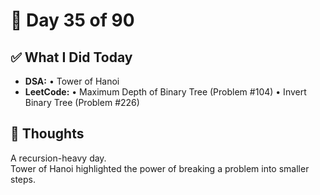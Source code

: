 # 📅 Day 35 of 90

## ✅ What I Did Today
- **DSA:**
  • Tower of Hanoi
- **LeetCode:**
  • Maximum Depth of Binary Tree (Problem #104)
  • Invert Binary Tree (Problem #226)

## 💭 Thoughts
A recursion-heavy day.  
Tower of Hanoi highlighted the power of breaking a problem into smaller steps.  
